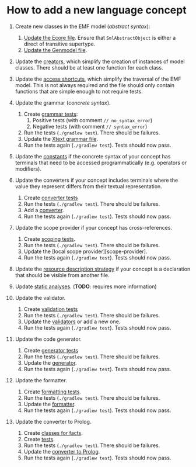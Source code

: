 # How to add a new language concept

1. Create new classes in the EMF model (_abstract syntax_):
   1. [Update the Ecore file][SimpleML.ecore]. Ensure that `SmlAbstractObject` is either a direct of transitive supertype.
   1. [Update the Genmodel file][SimpleML.genmodel].

1. Update the [creators][creators], which simplify the creation of instances of model classes. There should be at least one function for each class.

1. Update the [access shortcuts][shortcuts], which simplify the traversal of the EMF model. This is not always required and the file should only contain functions that are simple enough to not require tests.

1. Update the grammar (_concrete syntax_).
   1. Create [grammar tests][grammar-tests]:
      1. Positive tests (with comment `// no_syntax_error`)
      1. Negative tests (with comment `// syntax_error`)
   1. Run the tests (`./gradlew test`). There should be failures.
   1. Update the [Xtext grammar file][SimpleML.xtext].
   1. Run the tests again (`./gradlew test`). Tests should now pass.

1. Update the [constants][constants] if the concrete syntax of your concept has terminals that need to be accessed programmatically (e.g. operators or modifiers).

1. Update the converters if your concept includes terminals where the value they represent differs from their textual representation.
   1. Create [converter tests][converter-tests]
   1. Run the tests (`./gradlew test`). There should be failures.
   1. Add a [converter][converters].
   1. Run the tests again (`./gradlew test`). Tests should now pass.

1. Update the scope provider if your concept has cross-references.
   1. Create [scoping tests][scoping-tests].
   1. Run the tests (`./gradlew test`). There should be failures.
   1. Update the [local scope provider][scope-provider].
   1. Run the tests again (`./gradlew test`). Tests should now pass.

1. Update the [resource description strategy][resource-description-strategy] if your concept is a declaration that should be visible from another file.

1. Update [static analyses][static-analysis]. (**TODO**: requires more information)

1. Update the validator.
   1. Create [validation tests][validation-tests]
   1. Run the tests (`./gradlew test`). There should be failures.
   1. Update the [validators][validators] or add a new one.
   1. Run the tests again (`./gradlew test`). Tests should now pass.

1. Update the code generator.
   1. Create [generator tests][generator-tests]
   1. Run the tests (`./gradlew test`). There should be failures.
   1. Update the [generator][generator].
   1. Run the tests again (`./gradlew test`). Tests should now pass.

1. Update the formatter.
   1. Create [formatting tests][formatting-tests].
   1. Run the tests (`./gradlew test`). There should be failures.
   1. Update the [formatter][formatting].
   1. Run the tests again (`./gradlew test`). Tests should now pass.

1. Update the converter to Prolog.
   1. Create [classes for facts][prolog-facts].
   1. Create [tests][prolog-tests].
   1. Run the tests (`./gradlew test`). There should be failures.
   1. Update the [converter to Prolog][prolog-converter].
   1. Run the tests again (`./gradlew test`). Tests should now pass.

<!-- Links -->

[SimpleML.ecore]: ../../../DSL/de.unibonn.simpleml/model/SimpleML.ecore

[SimpleML.genmodel]: ../../../DSL/de.unibonn.simpleml/model/SimpleML.genmodel

[grammar-tests]: ../../../DSL/de.unibonn.simpleml/src/test/resources/grammar

[SimpleML.xtext]: ../../../DSL/de.unibonn.simpleml/src/main/kotlin/de/unibonn/simpleml/SimpleML.xtext

[converter-tests]: ../../../DSL/de.unibonn.simpleml/src/test/kotlin/de/unibonn/simpleml/conversion

[converters]: ../../../DSL/de.unibonn.simpleml/src/main/kotlin/de/unibonn/simpleml/conversion

[scoping-tests]: ../../../DSL/de.unibonn.simpleml/src/test/kotlin/de/unibonn/simpleml/scoping/ScopingTest.kt

[local-scope-provider]: ../../../DSL/de.unibonn.simpleml/src/main/kotlin/de/unibonn/simpleml/scoping/SimpleMLScopeProvider.kt

[resource-description-strategy]: ../../../DSL/de.unibonn.simpleml/src/main/kotlin/de/unibonn/simpleml/scoping/SimpleMLResourceDescriptionStrategy.kt

[static-analysis]: ../../../DSL/de.unibonn.simpleml/src/main/kotlin/de/unibonn/simpleml/staticAnalysis

[validation-tests]: ../../../DSL/de.unibonn.simpleml/src/test/resources/validation

[validators]: ../../../DSL/de.unibonn.simpleml/src/main/kotlin/de/unibonn/simpleml/validation

[constants]: ../../../DSL/de.unibonn.simpleml/src/main/kotlin/de/unibonn/simpleml/constant

[creators]: ../../../DSL/de.unibonn.simpleml/src/main/kotlin/de/unibonn/simpleml/emf/Creators.kt

[shortcuts]: ../../../DSL/de.unibonn.simpleml/src/main/kotlin/de/unibonn/simpleml/emf/SimpleShortcuts.kt

[generator-tests]: ../../../DSL/de.unibonn.simpleml/src/test/resources/generator

[generator]: ../../../DSL/de.unibonn.simpleml/src/main/kotlin/de/unibonn/simpleml/generator/SimpleMLGenerator.kt

[formatting-tests]: ../../../DSL/de.unibonn.simpleml/src/test/resources/formatting

[formatting]: ../../../DSL/de.unibonn.simpleml/src/main/kotlin/de/unibonn/simpleml/formatting2/SimpleMLFormatter.kt

[prolog-facts]: ../../../DSL/de.unibonn.simpleml/src/main/kotlin/de/unibonn/simpleml/prologBridge/model/facts/Facts.kt

[prolog-tests]: ../../../DSL/de.unibonn.simpleml/src/test/kotlin/de/unibonn/simpleml/prologBridge/AstToPrologFactbaseTest.kt

[prolog-converter]: ../../../DSL/de.unibonn.simpleml/src/main/kotlin/de/unibonn/simpleml/prologBridge/converters/AstToPrologFactbase.kt
